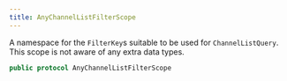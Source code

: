 ```yaml
---
title: AnyChannelListFilterScope
---
```


A namespace for the `FilterKey`s suitable to be used for `ChannelListQuery`. This scope is not aware of any extra data types.

``` swift
public protocol AnyChannelListFilterScope 
```
